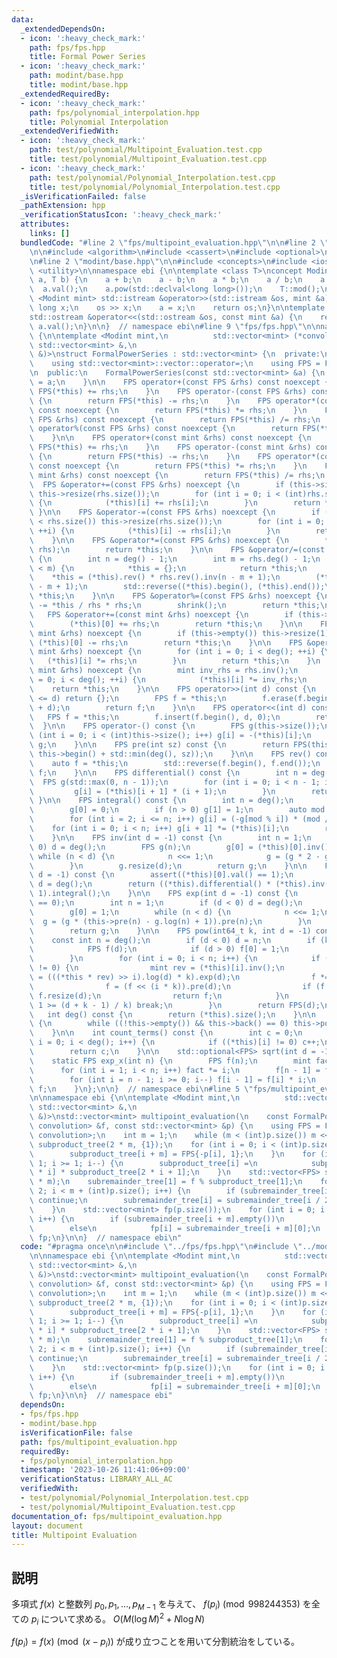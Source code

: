```yaml
---
data:
  _extendedDependsOn:
  - icon: ':heavy_check_mark:'
    path: fps/fps.hpp
    title: Formal Power Series
  - icon: ':heavy_check_mark:'
    path: modint/base.hpp
    title: modint/base.hpp
  _extendedRequiredBy:
  - icon: ':heavy_check_mark:'
    path: fps/polynomial_interpolation.hpp
    title: Polynomial Interpolation
  _extendedVerifiedWith:
  - icon: ':heavy_check_mark:'
    path: test/polynomial/Multipoint_Evaluation.test.cpp
    title: test/polynomial/Multipoint_Evaluation.test.cpp
  - icon: ':heavy_check_mark:'
    path: test/polynomial/Polynomial_Interpolation.test.cpp
    title: test/polynomial/Polynomial_Interpolation.test.cpp
  _isVerificationFailed: false
  _pathExtension: hpp
  _verificationStatusIcon: ':heavy_check_mark:'
  attributes:
    links: []
  bundledCode: "#line 2 \"fps/multipoint_evaluation.hpp\"\n\n#line 2 \"fps/fps.hpp\"\
    \n\n#include <algorithm>\n#include <cassert>\n#include <optional>\n#include <vector>\n\
    \n#line 2 \"modint/base.hpp\"\n\n#include <concepts>\n#include <iostream>\n#include\
    \ <utility>\n\nnamespace ebi {\n\ntemplate <class T>\nconcept Modint = requires(T\
    \ a, T b) {\n    a + b;\n    a - b;\n    a * b;\n    a / b;\n    a.inv();\n  \
    \  a.val();\n    a.pow(std::declval<long long>());\n    T::mod();\n};\n\ntemplate\
    \ <Modint mint> std::istream &operator>>(std::istream &os, mint &a) {\n    long\
    \ long x;\n    os >> x;\n    a = x;\n    return os;\n}\n\ntemplate <Modint mint>\n\
    std::ostream &operator<<(std::ostream &os, const mint &a) {\n    return os <<\
    \ a.val();\n}\n\n}  // namespace ebi\n#line 9 \"fps/fps.hpp\"\n\nnamespace ebi\
    \ {\n\ntemplate <Modint mint,\n          std::vector<mint> (*convolution)(const\
    \ std::vector<mint> &,\n                                           const std::vector<mint>\
    \ &)>\nstruct FormalPowerSeries : std::vector<mint> {\n  private:\n    using std::vector<mint>::vector;\n\
    \    using std::vector<mint>::vector::operator=;\n    using FPS = FormalPowerSeries;\n\
    \n  public:\n    FormalPowerSeries(const std::vector<mint> &a) {\n        *this\
    \ = a;\n    }\n\n    FPS operator+(const FPS &rhs) const noexcept {\n        return\
    \ FPS(*this) += rhs;\n    }\n    FPS operator-(const FPS &rhs) const noexcept\
    \ {\n        return FPS(*this) -= rhs;\n    }\n    FPS operator*(const FPS &rhs)\
    \ const noexcept {\n        return FPS(*this) *= rhs;\n    }\n    FPS operator/(const\
    \ FPS &rhs) const noexcept {\n        return FPS(*this) /= rhs;\n    }\n    FPS\
    \ operator%(const FPS &rhs) const noexcept {\n        return FPS(*this) %= rhs;\n\
    \    }\n\n    FPS operator+(const mint &rhs) const noexcept {\n        return\
    \ FPS(*this) += rhs;\n    }\n    FPS operator-(const mint &rhs) const noexcept\
    \ {\n        return FPS(*this) -= rhs;\n    }\n    FPS operator*(const mint &rhs)\
    \ const noexcept {\n        return FPS(*this) *= rhs;\n    }\n    FPS operator/(const\
    \ mint &rhs) const noexcept {\n        return FPS(*this) /= rhs;\n    }\n\n  \
    \  FPS &operator+=(const FPS &rhs) noexcept {\n        if (this->size() < rhs.size())\
    \ this->resize(rhs.size());\n        for (int i = 0; i < (int)rhs.size(); ++i)\
    \ {\n            (*this)[i] += rhs[i];\n        }\n        return *this;\n   \
    \ }\n\n    FPS &operator-=(const FPS &rhs) noexcept {\n        if (this->size()\
    \ < rhs.size()) this->resize(rhs.size());\n        for (int i = 0; i < (int)rhs.size();\
    \ ++i) {\n            (*this)[i] -= rhs[i];\n        }\n        return *this;\n\
    \    }\n\n    FPS &operator*=(const FPS &rhs) noexcept {\n        *this = convolution(*this,\
    \ rhs);\n        return *this;\n    }\n\n    FPS &operator/=(const FPS &rhs) noexcept\
    \ {\n        int n = deg() - 1;\n        int m = rhs.deg() - 1;\n        if (n\
    \ < m) {\n            *this = {};\n            return *this;\n        }\n    \
    \    *this = (*this).rev() * rhs.rev().inv(n - m + 1);\n        (*this).resize(n\
    \ - m + 1);\n        std::reverse((*this).begin(), (*this).end());\n        return\
    \ *this;\n    }\n\n    FPS &operator%=(const FPS &rhs) noexcept {\n        *this\
    \ -= *this / rhs * rhs;\n        shrink();\n        return *this;\n    }\n\n \
    \   FPS &operator+=(const mint &rhs) noexcept {\n        if (this->empty()) this->resize(1);\n\
    \        (*this)[0] += rhs;\n        return *this;\n    }\n\n    FPS &operator-=(const\
    \ mint &rhs) noexcept {\n        if (this->empty()) this->resize(1);\n       \
    \ (*this)[0] -= rhs;\n        return *this;\n    }\n\n    FPS &operator*=(const\
    \ mint &rhs) noexcept {\n        for (int i = 0; i < deg(); ++i) {\n         \
    \   (*this)[i] *= rhs;\n        }\n        return *this;\n    }\n    FPS &operator/=(const\
    \ mint &rhs) noexcept {\n        mint inv_rhs = rhs.inv();\n        for (int i\
    \ = 0; i < deg(); ++i) {\n            (*this)[i] *= inv_rhs;\n        }\n    \
    \    return *this;\n    }\n\n    FPS operator>>(int d) const {\n        if (deg()\
    \ <= d) return {};\n        FPS f = *this;\n        f.erase(f.begin(), f.begin()\
    \ + d);\n        return f;\n    }\n\n    FPS operator<<(int d) const {\n     \
    \   FPS f = *this;\n        f.insert(f.begin(), d, 0);\n        return f;\n  \
    \  }\n\n    FPS operator-() const {\n        FPS g(this->size());\n        for\
    \ (int i = 0; i < (int)this->size(); i++) g[i] = -(*this)[i];\n        return\
    \ g;\n    }\n\n    FPS pre(int sz) const {\n        return FPS(this->begin(),\
    \ this->begin() + std::min(deg(), sz));\n    }\n\n    FPS rev() const {\n    \
    \    auto f = *this;\n        std::reverse(f.begin(), f.end());\n        return\
    \ f;\n    }\n\n    FPS differential() const {\n        int n = deg();\n      \
    \  FPS g(std::max(0, n - 1));\n        for (int i = 0; i < n - 1; i++) {\n   \
    \         g[i] = (*this)[i + 1] * (i + 1);\n        }\n        return g;\n   \
    \ }\n\n    FPS integral() const {\n        int n = deg();\n        FPS g(n + 1);\n\
    \        g[0] = 0;\n        if (n > 0) g[1] = 1;\n        auto mod = mint::mod();\n\
    \        for (int i = 2; i <= n; i++) g[i] = (-g[mod % i]) * (mod / i);\n    \
    \    for (int i = 0; i < n; i++) g[i + 1] *= (*this)[i];\n        return g;\n\
    \    }\n\n    FPS inv(int d = -1) const {\n        int n = 1;\n        if (d <\
    \ 0) d = deg();\n        FPS g(n);\n        g[0] = (*this)[0].inv();\n       \
    \ while (n < d) {\n            n <<= 1;\n            g = (g * 2 - g * g * this->pre(n)).pre(n);\n\
    \        }\n        g.resize(d);\n        return g;\n    }\n\n    FPS log(int\
    \ d = -1) const {\n        assert((*this)[0].val() == 1);\n        if (d < 0)\
    \ d = deg();\n        return ((*this).differential() * (*this).inv(d)).pre(d -\
    \ 1).integral();\n    }\n\n    FPS exp(int d = -1) const {\n        assert((*this)[0].val()\
    \ == 0);\n        int n = 1;\n        if (d < 0) d = deg();\n        FPS g(n);\n\
    \        g[0] = 1;\n        while (n < d) {\n            n <<= 1;\n          \
    \  g = (g * (this->pre(n) - g.log(n) + 1)).pre(n);\n        }\n        g.resize(d);\n\
    \        return g;\n    }\n\n    FPS pow(int64_t k, int d = -1) const {\n    \
    \    const int n = deg();\n        if (d < 0) d = n;\n        if (k == 0) {\n\
    \            FPS f(d);\n            if (d > 0) f[0] = 1;\n            return f;\n\
    \        }\n        for (int i = 0; i < n; i++) {\n            if ((*this)[i]\
    \ != 0) {\n                mint rev = (*this)[i].inv();\n                FPS f\
    \ = (((*this * rev) >> i).log(d) * k).exp(d);\n                f *= (*this)[i].pow(k);\n\
    \                f = (f << (i * k)).pre(d);\n                if (f.deg() < d)\
    \ f.resize(d);\n                return f;\n            }\n            if (i +\
    \ 1 >= (d + k - 1) / k) break;\n        }\n        return FPS(d);\n    }\n\n \
    \   int deg() const {\n        return (*this).size();\n    }\n\n    void shrink()\
    \ {\n        while ((!this->empty()) && this->back() == 0) this->pop_back();\n\
    \    }\n\n    int count_terms() const {\n        int c = 0;\n        for (int\
    \ i = 0; i < deg(); i++) {\n            if ((*this)[i] != 0) c++;\n        }\n\
    \        return c;\n    }\n\n    std::optional<FPS> sqrt(int d = -1) const;\n\n\
    \    static FPS exp_x(int n) {\n        FPS f(n);\n        mint fact = 1;\n  \
    \      for (int i = 1; i < n; i++) fact *= i;\n        f[n - 1] = fact.inv();\n\
    \        for (int i = n - 1; i >= 0; i--) f[i - 1] = f[i] * i;\n        return\
    \ f;\n    }\n};\n\n}  // namespace ebi\n#line 5 \"fps/multipoint_evaluation.hpp\"\
    \n\nnamespace ebi {\n\ntemplate <Modint mint,\n          std::vector<mint> (*convolution)(const\
    \ std::vector<mint> &,\n                                           const std::vector<mint>\
    \ &)>\nstd::vector<mint> multipoint_evaluation(\n    const FormalPowerSeries<mint,\
    \ convolution> &f, const std::vector<mint> &p) {\n    using FPS = FormalPowerSeries<mint,\
    \ convolution>;\n    int m = 1;\n    while (m < (int)p.size()) m <<= 1;\n    std::vector<FPS>\
    \ subproduct_tree(2 * m, {1});\n    for (int i = 0; i < (int)p.size(); i++) {\n\
    \        subproduct_tree[i + m] = FPS{-p[i], 1};\n    }\n    for (int i = m -\
    \ 1; i >= 1; i--) {\n        subproduct_tree[i] =\n            subproduct_tree[2\
    \ * i] * subproduct_tree[2 * i + 1];\n    }\n    std::vector<FPS> subremainder_tree(2\
    \ * m);\n    subremainder_tree[1] = f % subproduct_tree[1];\n    for (int i =\
    \ 2; i < m + (int)p.size(); i++) {\n        if (subremainder_tree[i / 2].empty())\
    \ continue;\n        subremainder_tree[i] = subremainder_tree[i / 2] % subproduct_tree[i];\n\
    \    }\n    std::vector<mint> fp(p.size());\n    for (int i = 0; i < (int)p.size();\
    \ i++) {\n        if (subremainder_tree[i + m].empty())\n            fp[i] = 0;\n\
    \        else\n            fp[i] = subremainder_tree[i + m][0];\n    }\n    return\
    \ fp;\n}\n\n}  // namespace ebi\n"
  code: "#pragma once\n\n#include \"../fps/fps.hpp\"\n#include \"../modint/base.hpp\"\
    \n\nnamespace ebi {\n\ntemplate <Modint mint,\n          std::vector<mint> (*convolution)(const\
    \ std::vector<mint> &,\n                                           const std::vector<mint>\
    \ &)>\nstd::vector<mint> multipoint_evaluation(\n    const FormalPowerSeries<mint,\
    \ convolution> &f, const std::vector<mint> &p) {\n    using FPS = FormalPowerSeries<mint,\
    \ convolution>;\n    int m = 1;\n    while (m < (int)p.size()) m <<= 1;\n    std::vector<FPS>\
    \ subproduct_tree(2 * m, {1});\n    for (int i = 0; i < (int)p.size(); i++) {\n\
    \        subproduct_tree[i + m] = FPS{-p[i], 1};\n    }\n    for (int i = m -\
    \ 1; i >= 1; i--) {\n        subproduct_tree[i] =\n            subproduct_tree[2\
    \ * i] * subproduct_tree[2 * i + 1];\n    }\n    std::vector<FPS> subremainder_tree(2\
    \ * m);\n    subremainder_tree[1] = f % subproduct_tree[1];\n    for (int i =\
    \ 2; i < m + (int)p.size(); i++) {\n        if (subremainder_tree[i / 2].empty())\
    \ continue;\n        subremainder_tree[i] = subremainder_tree[i / 2] % subproduct_tree[i];\n\
    \    }\n    std::vector<mint> fp(p.size());\n    for (int i = 0; i < (int)p.size();\
    \ i++) {\n        if (subremainder_tree[i + m].empty())\n            fp[i] = 0;\n\
    \        else\n            fp[i] = subremainder_tree[i + m][0];\n    }\n    return\
    \ fp;\n}\n\n}  // namespace ebi"
  dependsOn:
  - fps/fps.hpp
  - modint/base.hpp
  isVerificationFile: false
  path: fps/multipoint_evaluation.hpp
  requiredBy:
  - fps/polynomial_interpolation.hpp
  timestamp: '2023-10-26 11:41:06+09:00'
  verificationStatus: LIBRARY_ALL_AC
  verifiedWith:
  - test/polynomial/Polynomial_Interpolation.test.cpp
  - test/polynomial/Multipoint_Evaluation.test.cpp
documentation_of: fps/multipoint_evaluation.hpp
layout: document
title: Multipoint Evaluation
---
```


## 説明

多項式 $f(x)$ と整数列 $p_0, p_1, \dots, p_{M-1}$ を与えて、 $f(p_i) \pmod{998244353}$ を全ての $p_i$ について求める。 $O(M (\log{M})^2 + N\log{N})$

$f(p_i) = f(x) \pmod{(x - p_i)}$ が成り立つことを用いて分割統治をしている。